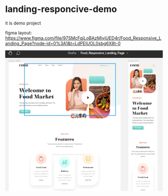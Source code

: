 # landing-responcive-demo
it is demo project

figma layout: 
https://www.figma.com/file/97SMcFqjLoBAzMiyjUED4r/Food_Responsive_Landing_Page?node-id=0%3A1&t=LdPEIUOL0sbg6X8t-0

![](assets/img/screenshotRF.jpg)
